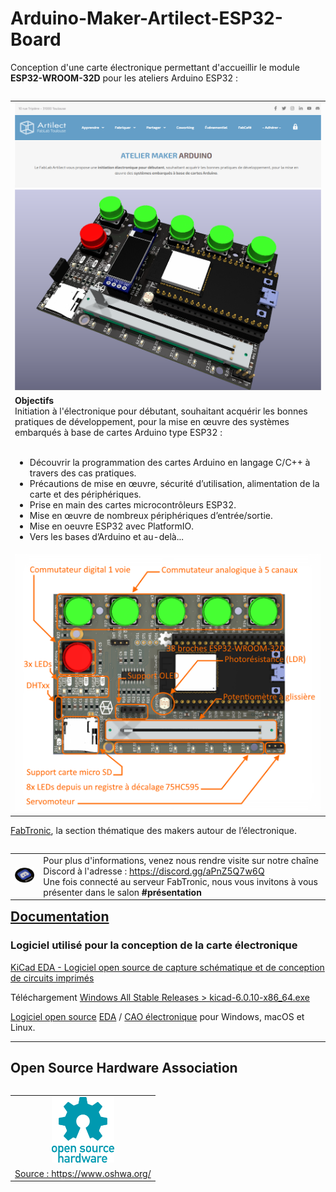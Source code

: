 # Arduino-Maker-Artilect-ESP32-Board

Conception d'une carte électronique permettant d'accueillir le module **ESP32-WROOM-32D** pour les ateliers Arduino ESP32 :

<!--
![Arduino-Maker-Artilect](/Images/Arduino-Maker-Artilect-Web.png)
-->
<html>
<table align='left' border='0' cellpadding='0'>
<tr class="noBorder">
<td>
<div style="margin: 0 auto; text-align: center">
<a href="https://artilect.fr/apprendre/1-c-ateliers-et-formations-arduino/" title="Arduino-Maker-Artilect" target="_blank"><img src="Images/Arduino-Maker-Artilect-Web.png" width="850"></a>
<a href="Images/Carte-AMA-ESP32-OLED.png" title="Carte-AMA-ESP32-OLED" target="_blank"><img src="Images/Carte-AMA-ESP32-OLED.png" width="850"></a>
</div>
</td>
</tr>
<tr class="noBorder">
<td>
<b>Objectifs</b><br />
Initiation à l'électronique pour débutant, souhaitant acquérir les bonnes pratiques de développement, pour la mise en œuvre des systèmes embarqués à base de cartes Arduino type ESP32 :<br /><br />
<ul>
  <li>Découvrir la programmation des cartes Arduino en langage C/C++ à travers des cas pratiques.</li>
  <li>Précautions de mise en œuvre, sécurité d’utilisation, alimentation de la carte et des périphériques.</li>
  <li>Prise en main des cartes microcontrôleurs ESP32.</li>
  <li>Mise en œuvre de nombreux périphériques d’entrée/sortie.</li>
  <li>Mise en oeuvre ESP32 avec PlatformIO.</li>
  <li>Vers les bases d’Arduino et au-delà...</li>
</ul>
</td>
</tr>
<tr class="noBorder">
<td>
<div style="margin: 0 auto; text-align: center">
<a href="Images/Carte-AMA-ESP32-Legende.png" title="Carte-AMA-ESP32-Legende" target="_blank"><img src="Images/Carte-AMA-ESP32-Legende.png" width="850"></a>
</div>
</td>
</tr>
</table>
</p>
<hr>
<br />
</html>

[FabTronic](https://artilect.fr/fabtronic/), la section thématique des makers autour de l’électronique.

<html>
<p>
<table align='left' border='0' cellpadding='0'>
<tr class="noBorder">
<td><a href="https://discord.gg/aPnZ5Q7w6Q" title="Venez nous rendre visite sur notre chaîne Discord" target="_blank"><img src="Images/logo-discord.png" width="80" border="0"></a></td>
<td>Pour plus d'informations, venez nous rendre visite sur notre chaîne Discord à l'adresse : <a href="https://discord.gg/aPnZ5Q7w6Q">https://discord.gg/aPnZ5Q7w6Q</a><br />
Une fois connecté au serveur FabTronic, nous vous invitons à vous présenter dans le salon <b>#présentation</b>
</td>
</tr>
</table>
</p>
<hr>
<br />
</html>

---

## [Documentation](Docs/README.md)

### Logiciel utilisé pour la conception de la carte électronique

[KiCad EDA - Logiciel open source de capture schématique et de conception de circuits imprimés](https://kicad.org/)

Téléchargement [Windows All Stable Releases > kicad-6.0.10-x86_64.exe](https://downloads.kicad.org/kicad/windows/explore/stable)

[Logiciel open source](https://fr.wikipedia.org/wiki/Open_source) [EDA](https://fr.wikipedia.org/wiki/Conception_assist%C3%A9e_par_ordinateur_pour_l%27%C3%A9lectronique) / [CAO électronique](https://en.wikipedia.org/wiki/Comparison_of_EDA_software) pour Windows, macOS et Linux.

---

## Open Source Hardware Association

<!-- ![oshw-logo](oshw-logo-200-px.png) -->

<html>
<div style="margin: 0 auto; text-align: left">
<table align='left' border='0' cellpadding='0'>
<tr class="noBorder">
<td align='center' border='0'><a href="https://www.oshwa.org/open-source-hardware-logo/"><img src="Images/oshw-logo.png" width="100"></a></td>
<tr class="noBorder">
<td align='center' border='0'><a href="https://www.oshwa.org/" title="" target="_blank">Source : https://www.oshwa.org/</a></td>
</tr>
</table>
</div>
</html>
